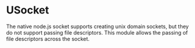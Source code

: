 USocket
=======

The native node.js socket supports creating unix domain sockets, but
they do not support passing file descriptors. This module allows the
passing of file descriptors across the socket.
